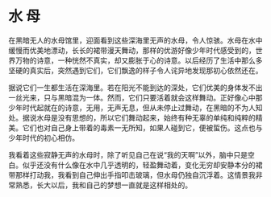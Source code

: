 # 水 母

在黑暗无人的水母馆里，迎面看到这些深海里无声的水母，令人惊骇。水母在水中缓慢而优美地漂动，长长的裙带漫天舞动，那样的优游好像少年时代感受到的，世界万物的诗意，一种恍然不真实，却又膨胀于心的诗意。以后经历了生活中那么多坚硬的真实后，突然遇到它们，它们飘逸的样子令人诧异地发现那初心依然还在。 

据说它们一生都生活在深海里。若在阳光不能到达的深处，它们优美的身体发不出一丝光来，只与黑暗混为一体。然而，它们只要活着就会这样舞动。正好像心中那少年时代起就在的诗意，无用，无声无息，但从未停止过舞动，在黑暗的不为人知处。据说水母是没有思想的，所以它们舞动起来，始终有种无辜的单纯和纯粹的精美。它们也对自己身上带着的毒素一无所知，如果人碰到它，便被蜇伤。这点也与少年时代的初心相仿。 

我看着这些寂静无声的水母时，除了听见自己在说“我的天啊”以外，脑中只是空白。似乎还没有什么像在水中几乎透明的，轻盈舞动着，变化无穷却安静本分的裙带那样打动我，我看到自己伸出手指叩击玻璃，但水母仍独自沉浮着。这情景我非常熟悉，长大以后，我和自己的梦想一直就是这样相处的。